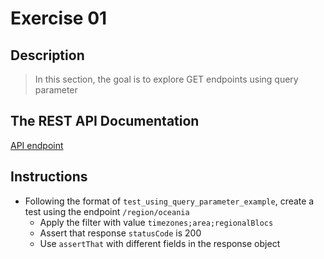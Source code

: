 # Exercise 01

## Description 
> In this section, the goal is to explore GET endpoints using query parameter

## The REST API Documentation
[API endpoint](https://restcountries.eu/#api-endpoints)

## Instructions 
* Following the format of `test_using_query_parameter_example`, 
create a test using the endpoint `/region/oceania`
   * Apply the filter with value `timezones;area;regionalBlocs`
   * Assert that response `statusCode` is 200   
   * Use `assertThat` with different fields in the response object